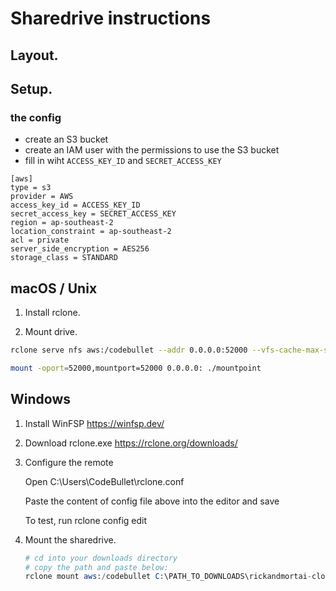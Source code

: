 Sharedrive instructions
=======

## Layout.




## Setup.

### the config

 - create an S3 bucket
 - create an IAM user with the permissions to use the S3 bucket
 - fill in wiht `ACCESS_KEY_ID` and `SECRET_ACCESS_KEY`

```
[aws]
type = s3
provider = AWS
access_key_id = ACCESS_KEY_ID
secret_access_key = SECRET_ACCESS_KEY
region = ap-southeast-2
location_constraint = ap-southeast-2
acl = private
server_side_encryption = AES256
storage_class = STANDARD
```

## macOS / Unix

1. Install rclone.

2. Mount drive.
```sh
rclone serve nfs aws:/codebullet --addr 0.0.0.0:52000 --vfs-cache-max-size 1G --vfs-cache-mode=full --dir-cache-time=1s --poll-interval=3s 

mount -oport=52000,mountport=52000 0.0.0.0: ./mountpoint
```

## Windows

 1. Install WinFSP https://winfsp.dev/ 
 
 2. Download rclone.exe https://rclone.org/downloads/ 
 
 3. Configure the remote

    Open C:\Users\CodeBullet\rclone.conf
    
    Paste the content of config file above into the editor and save
    
    To test, run rclone config edit
 
 4. Mount the sharedrive.

    ```s
    # cd into your downloads directory
    # copy the path and paste below:
    rclone mount aws:/codebullet C:\PATH_TO_DOWNLOADS\rickandmortai-cloud-data --vfs-cache-max-size 1G --vfs-cache-mode=full --dir-cache-time=1s --poll-interval=3s 
    ```
